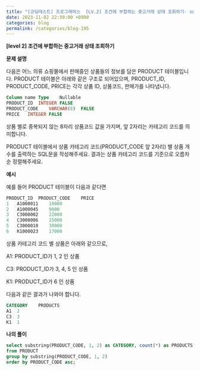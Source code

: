 ```yaml
---
title: "[코딩테스트] 프로그래머스  [LV.2] 조건에 부합하는 중고거래 상태 조회하기- sql"
date: 2023-11-02 22:59:00 +0900
categories: blog
permalink: /categories/blog-195
---
```



**[level 2] 조건에 부합하는 중고거래 상태 조회하기**



**문제 설명**

다음은 어느 의류 쇼핑몰에서 판매중인 상품들의 정보를 담은 PRODUCT 테이블입니다. PRODUCT 테이블은 아래와 같은 구조로 되어있으며, PRODUCT_ID, PRODUCT_CODE, PRICE는 각각 상품 ID, 상품코드, 판매가를 나타냅니다.

```sql
Column name	Type	Nullable
PRODUCT_ID	INTEGER	FALSE
PRODUCT_CODE	VARCHAR(8)	FALSE
PRICE	INTEGER	FALSE
```

상품 별로 중복되지 않는 8자리 상품코드 값을 가지며, 앞 2자리는 카테고리 코드를 의미합니다.

PRODUCT 테이블에서 상품 카테고리 코드(PRODUCT_CODE 앞 2자리) 별 상품 개수를 출력하는 SQL문을 작성해주세요. 결과는 상품 카테고리 코드를 기준으로 오름차순 정렬해주세요.

**예시**

예를 들어 PRODUCT 테이블이 다음과 같다면

```sql
PRODUCT_ID	PRODUCT_CODE	PRICE
1	A1000011	10000
2	A1000045	9000
3	C3000002	22000
4	C3000006	15000
5	C3000010	30000
6	K1000023	17000
```

상품 카테고리 코드 별 상품은 아래와 같으므로,

A1: PRODUCT_ID가 1, 2 인 상품

C3: PRODUCT_ID가 3, 4, 5 인 상품

K1: PRODUCT_ID가 6 인 상품

다음과 같은 결과가 나와야 합니다.

```sql
CATEGORY	PRODUCTS
A1	2
C3	3
K1	1
```



**나의 풀이**

```sql
select substring(PRODUCT_CODE, 1, 2) as CATEGORY, count(*) as PRODUCTS
from PRODUCT
group by substring(PRODUCT_CODE, 1, 2)
order by PRODUCT_CODE asc;
```


